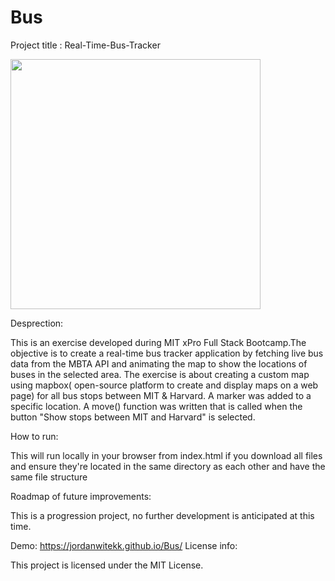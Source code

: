 # Bus
Project title : Real-Time-Bus-Tracker 


<img src="https://jordanwitekk.github.io/Bus//blob/main/busTracker.png" width='400'>


Desprection:

This is an exercise developed during MIT xPro Full Stack Bootcamp.The objective is to create a real-time bus tracker application by fetching live bus data from the MBTA API and animating the map to show the locations of buses in the selected area. The exercise is about creating a custom map using mapbox( open-source platform to create and display maps on a web page) for all bus stops between MIT & Harvard. A marker was added to a specific location. A move() function was written that is called when the button "Show stops between MIT and Harvard" is selected.

 How to run: 

This will run locally in your browser from index.html if you download all files and ensure they're located in the same directory as each other and have the same file structure

Roadmap of future improvements: 

This is a progression project, no further development is anticipated at this time.

Demo: https://jordanwitekk.github.io/Bus/
License info: 

This project is licensed under the MIT License. 
